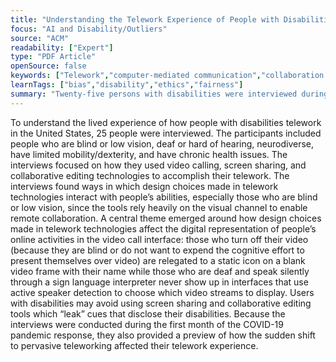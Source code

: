 ```yaml
---
title: "Understanding the Telework Experience of People with Disabilities"
focus: "AI and Disability/Outliers"
source: "ACM"
readability: ["Expert"]
type: "PDF Article"
openSource: false
keywords: ["Telework","computer-mediated communication","collaboration technology","video calling","people with disabilities"]
learnTags: ["bias","disability","ethics","fairness"]
summary: "Twenty-five persons with disabilities were interviewed during the first month of the COVID-19 pandemic response to understand how the sudden shift to pervasive teleworking affected their telework experience. "
---
```

To understand the lived experience of how people with disabilities telework in the United States, 25 people were interviewed. The participants included people who are blind or low vision, deaf or hard of hearing, neurodiverse, have limited mobility/dexterity, and have chronic health issues. The interviews focused on how they used video calling, screen sharing, and collaborative editing technologies to accomplish their telework. The interviews found ways in which design choices made in telework technologies interact with people’s abilities, especially those who are blind or low vision, since the tools rely heavily on the visual channel to enable remote collaboration. A central theme emerged around how design choices made in telework technologies affect the digital representation of people’s online activities in the video call interface: those who turn off their video (because they are blind or do not want to expend the cognitive effort to present themselves over video) are relegated to a static icon on a blank video frame with their name while those who are deaf and speak silently through a sign language interpreter never show up in interfaces that use active speaker detection to choose which video streams to display. Users with disabilities may avoid using screen sharing and collaborative editing tools which “leak” cues that disclose their disabilities. Because the interviews were conducted during the first month of the COVID-19 pandemic response, they also provided a preview of how the sudden shift to pervasive teleworking affected their telework experience.
